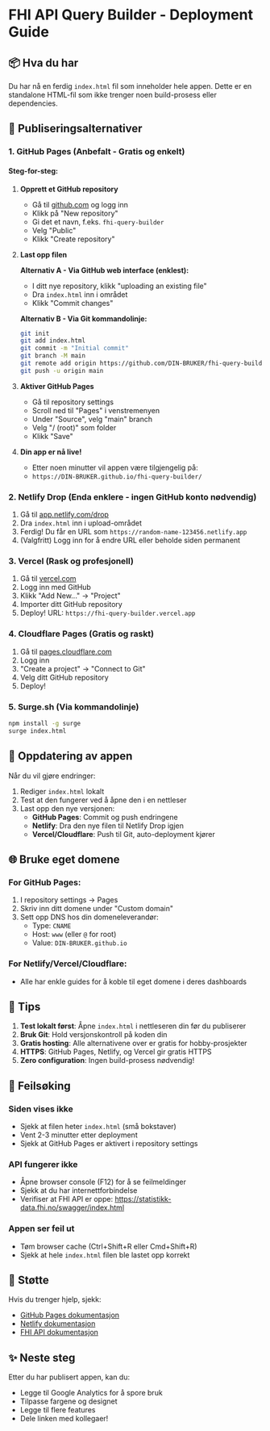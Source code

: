 # FHI API Query Builder - Deployment Guide

## 📦 Hva du har

Du har nå en ferdig `index.html` fil som inneholder hele appen. Dette er en standalone HTML-fil som ikke trenger noen build-prosess eller dependencies.

## 🚀 Publiseringsalternativer

### 1. GitHub Pages (Anbefalt - Gratis og enkelt)

#### Steg-for-steg:

1. **Opprett et GitHub repository**
   - Gå til [github.com](https://github.com) og logg inn
   - Klikk på "New repository"
   - Gi det et navn, f.eks. `fhi-query-builder`
   - Velg "Public"
   - Klikk "Create repository"

2. **Last opp filen**
   
   **Alternativ A - Via GitHub web interface (enklest):**
   - I ditt nye repository, klikk "uploading an existing file"
   - Dra `index.html` inn i området
   - Klikk "Commit changes"

   **Alternativ B - Via Git kommandolinje:**
   ```bash
   git init
   git add index.html
   git commit -m "Initial commit"
   git branch -M main
   git remote add origin https://github.com/DIN-BRUKER/fhi-query-builder.git
   git push -u origin main
   ```

3. **Aktiver GitHub Pages**
   - Gå til repository settings
   - Scroll ned til "Pages" i venstremenyen
   - Under "Source", velg "main" branch
   - Velg "/ (root)" som folder
   - Klikk "Save"

4. **Din app er nå live!**
   - Etter noen minutter vil appen være tilgjengelig på:
   - `https://DIN-BRUKER.github.io/fhi-query-builder/`

### 2. Netlify Drop (Enda enklere - ingen GitHub konto nødvendig)

1. Gå til [app.netlify.com/drop](https://app.netlify.com/drop)
2. Dra `index.html` inn i upload-området
3. Ferdig! Du får en URL som `https://random-name-123456.netlify.app`
4. (Valgfritt) Logg inn for å endre URL eller beholde siden permanent

### 3. Vercel (Rask og profesjonell)

1. Gå til [vercel.com](https://vercel.com)
2. Logg inn med GitHub
3. Klikk "Add New..." → "Project"
4. Importer ditt GitHub repository
5. Deploy! URL: `https://fhi-query-builder.vercel.app`

### 4. Cloudflare Pages (Gratis og raskt)

1. Gå til [pages.cloudflare.com](https://pages.cloudflare.com)
2. Logg inn
3. "Create a project" → "Connect to Git"
4. Velg ditt GitHub repository
5. Deploy!

### 5. Surge.sh (Via kommandolinje)

```bash
npm install -g surge
surge index.html
```

## 🔧 Oppdatering av appen

Når du vil gjøre endringer:

1. Rediger `index.html` lokalt
2. Test at den fungerer ved å åpne den i en nettleser
3. Last opp den nye versjonen:
   - **GitHub Pages**: Commit og push endringene
   - **Netlify**: Dra den nye filen til Netlify Drop igjen
   - **Vercel/Cloudflare**: Push til Git, auto-deployment kjører

## 🌐 Bruke eget domene

### For GitHub Pages:
1. I repository settings → Pages
2. Skriv inn ditt domene under "Custom domain"
3. Sett opp DNS hos din domeneleverandør:
   - Type: `CNAME`
   - Host: `www` (eller `@` for root)
   - Value: `DIN-BRUKER.github.io`

### For Netlify/Vercel/Cloudflare:
- Alle har enkle guides for å koble til eget domene i deres dashboards

## 📝 Tips

1. **Test lokalt først**: Åpne `index.html` i nettleseren din før du publiserer
2. **Bruk Git**: Hold versjonskontroll på koden din
3. **Gratis hosting**: Alle alternativene over er gratis for hobby-prosjekter
4. **HTTPS**: GitHub Pages, Netlify, og Vercel gir gratis HTTPS
5. **Zero configuration**: Ingen build-prosess nødvendig!

## 🐛 Feilsøking

### Siden vises ikke
- Sjekk at filen heter `index.html` (små bokstaver)
- Vent 2-3 minutter etter deployment
- Sjekk at GitHub Pages er aktivert i repository settings

### API fungerer ikke
- Åpne browser console (F12) for å se feilmeldinger
- Sjekk at du har internettforbindelse
- Verifiser at FHI API er oppe: https://statistikk-data.fhi.no/swagger/index.html

### Appen ser feil ut
- Tøm browser cache (Ctrl+Shift+R eller Cmd+Shift+R)
- Sjekk at hele `index.html` filen ble lastet opp korrekt

## 📧 Støtte

Hvis du trenger hjelp, sjekk:
- [GitHub Pages dokumentasjon](https://docs.github.com/en/pages)
- [Netlify dokumentasjon](https://docs.netlify.com/)
- [FHI API dokumentasjon](https://github.com/folkehelseinstituttet/Fhi.Statistikk.OpenAPI)

## ✨ Neste steg

Etter du har publisert appen, kan du:
- Legge til Google Analytics for å spore bruk
- Tilpasse fargene og designet
- Legge til flere features
- Dele linken med kollegaer!
